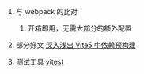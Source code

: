 1. 与 webpack 的比对
   1. 开箱即用，无需大部分的额外配置
   
2. 部分好文
   [深入浅出 Vite5 中依赖预构建](https://mp.weixin.qq.com/s/NlO1Aq6qPX7ww2ZPUsbp3w)
3. 测试工具 [vitest](https://cn.vitest.dev/guide/)